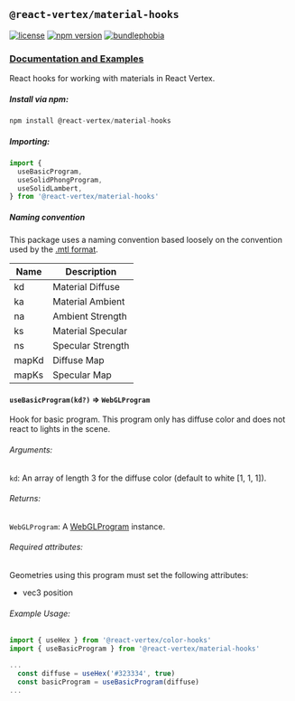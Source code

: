 ## `@react-vertex/material-hooks`

[![license](https://img.shields.io/github/license/mashape/apistatus.svg?maxAge=2592000)](https://github.com/sghall/react-vertex/blob/master/packages/material-hooks/LICENSE)
[![npm version](https://img.shields.io/npm/v/@react-vertex/material-hooks.svg)](https://www.npmjs.com/package/@react-vertex/material-hooks)
[![bundlephobia](https://badgen.net/bundlephobia/minzip/@react-vertex/material-hooks)](https://bundlephobia.com/result?p=@react-vertex/material-hooks)

### [Documentation and Examples](https://react-vertex.com)

React hooks for working with materials in React Vertex.

##### Install via npm:
```js
npm install @react-vertex/material-hooks
```

##### Importing:

```js
import {
  useBasicProgram,
  useSolidPhongProgram,
  useSolidLambert,
} from '@react-vertex/material-hooks'
```

##### Naming convention

This package uses a naming convention based loosely on the convention used by the [.mtl format](https://en.wikipedia.org/wiki/Wavefront_.obj_file).

| Name   | Description        |
| -------|--------------------|
|  kd    | Material Diffuse   |
|  ka    | Material Ambient   |
|  na    | Ambient Strength   |
|  ks    | Material Specular  |
|  ns    | Specular Strength  |
|  mapKd | Diffuse Map        |
|  mapKs | Specular Map       |

#### `useBasicProgram(kd?)` => `WebGLProgram`

Hook for basic program.  This program only has diffuse color and does not react to lights in the scene.

###### Arguments:

`kd`: An array of length 3 for the diffuse color (default to white \[1, 1, 1\]). 

###### Returns:

`WebGLProgram`: A [WebGLProgram](https://developer.mozilla.org/en-US/docs/Web/API/WebGLProgram) instance.

###### Required attributes:

Geometries using this program must set the following attributes:

- vec3 position

###### Example Usage:

```js
import { useHex } from '@react-vertex/color-hooks'
import { useBasicProgram } from '@react-vertex/material-hooks'

...
  const diffuse = useHex('#323334', true)
  const basicProgram = useBasicProgram(diffuse)
...

```
